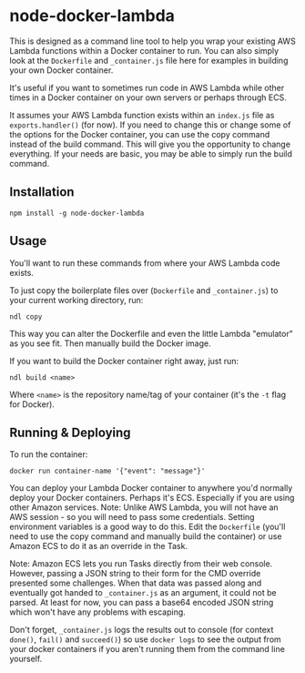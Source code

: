 # node-docker-lambda

This is designed as a command line tool to help you wrap your existing AWS Lambda functions within a Docker container to run. You can also
simply look at the `Dockerfile` and `_container.js` file here for examples in building your own Docker container.

It's useful if you want to sometimes run code in AWS Lambda while other times in a Docker container on your own servers or perhaps through ECS. 

It assumes your AWS Lambda function exists within an `index.js` file as `exports.handler()` (for now). If you need to change this or change 
some of the options for the Docker container, you can use the copy command instead of the build command. This will give you the opportunity
to change everything. If your needs are basic, you may be able to simply run the build command.

## Installation

`npm install -g node-docker-lambda`

## Usage

You'll want to run these commands from where your AWS Lambda code exists.

To just copy the boilerplate files over (`Dockerfile` and `_container.js`) to your current working directory, run:

`ndl copy`

This way you can alter the Dockerfile and even the little Lambda "emulator" as you see fit. Then manually build the Docker image.

If you want to build the Docker container right away, just run:

`ndl build <name>`

Where `<name>` is the repository name/tag of your container (it's the `-t` flag for Docker).

## Running & Deploying

To run the container:

`docker run container-name '{"event": "message"}'`

You can deploy your Lambda Docker container to anywhere you'd normally deploy your Docker containers. Perhaps it's ECS. Especially
if you are using other Amazon services. Note: Unlike AWS Lambda, you will not have an AWS session - so you will need to pass some
credentials. Setting environment variables is a good way to do this. Edit the `Dockerfile` (you'll need to use the copy command
and manually build the container) or use Amazon ECS to do it as an override in the Task.

Note: Amazon ECS lets you run Tasks directly from their web console. However, passing a JSON string to their form for the CMD
override presented some challenges. When that data was passed along and eventually got handed to `_container.js` as an argument,
it could not be parsed. At least for now, you can pass a base64 encoded JSON string which won't have any problems with escaping.

Don't forget, `_container.js` logs the results out to console (for context `done()`, `fail()` and `succeed()`) so use `docker logs`
to see the output from your docker containers if you aren't running them from the command line yourself.